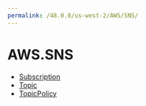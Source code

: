 ```yaml
---
permalink: /48.0.0/us-west-2/AWS/SNS/
---
```


# AWS.SNS



* [Subscription](Subscription.md)
* [Topic](Topic.md)
* [TopicPolicy](TopicPolicy.md)